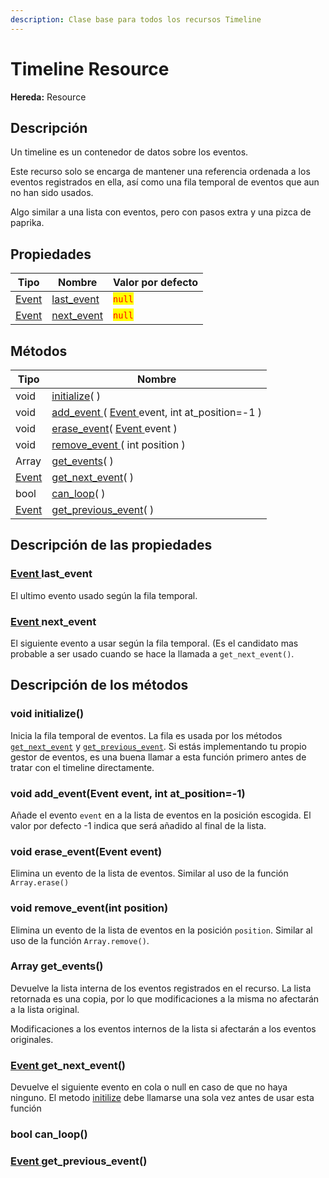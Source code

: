 ```yaml
---
description: Clase base para todos los recursos Timeline
---
```


# Timeline Resource

**Hereda:** Resource

## Descripción <a href="description" id="description"></a>

Un timeline es un contenedor de datos sobre los eventos.

Este recurso solo se encarga de mantener una referencia ordenada a los eventos registrados en ella, así como una fila temporal de eventos que aun no han sido usados.&#x20;

Algo similar a una lista con eventos, pero con pasos extra y una pizca de paprika.

## Propiedades <a href="properties" id="properties"></a>

| Tipo                    | Nombre                                                 | Valor por defecto                      |
| ----------------------- | ------------------------------------------------------ | -------------------------------------- |
| [Event](class-event.md) | [last\_event](class-timeline.md#property\_last\_event) | <mark style="color:red;">`null`</mark> |
| [Event](class-event.md) | [next\_event](class-timeline.md#property\_next\_event) | <mark style="color:red;">`null`</mark> |

## Métodos <a href="methods" id="methods"></a>

| Tipo                    | Nombre                                                                                                    |
| ----------------------- | --------------------------------------------------------------------------------------------------------- |
| void                    | [initialize](class-timeline.md#method\_initialize)( )                                                     |
| void                    | [add\_event ](class-timeline.md#method\_add\_event)( [Event ](class-event.md)event, int at\_position=-1 ) |
| void                    | [erase\_event](class-timeline.md#method\_erase\_event)( [Event ](class-event.md)event )                   |
| void                    | [remove\_event ](class-timeline.md#method\_remove\_event)( int position )                                 |
| Array                   | [get\_events](class-timeline.md#method\_get\_events)( )                                                   |
| [Event](class-event.md) | [get\_next\_event](class-timeline.md#method\_get\_next\_event)( )                                         |
| bool                    | [can\_loop](class-timeline.md#method\_can\_loop)( )                                                       |
| [Event](class-event.md) | [get\_previous\_event](class-timeline.md#method\_get\_previous\_event)( )                                 |

## Descripción de las propiedades <a href="property_descriptions" id="property_descriptions"></a>

### [Event ](class-event.md)last\_event <a href="property_last_event" id="property_last_event"></a>

El ultimo evento usado según la fila temporal.

### [Event ](class-event.md)next\_event <a href="property_next_event" id="property_next_event"></a>

El siguiente evento a usar según la fila temporal. (Es el candidato mas probable a ser usado cuando se hace la llamada a `get_next_event()`.&#x20;

## Descripción de los métodos <a href="method_descriptions" id="method_descriptions"></a>

### void initialize() <a href="method_initialize" id="method_initialize"></a>

Inicia la fila temporal de eventos. La fila es usada por los métodos [`get_next_event`](class-timeline.md#event-get\_next\_event) y [`get_previous_event`](class-timeline.md#undefined). Si estás implementando tu propio gestor de eventos, es una buena llamar a esta función primero antes de tratar con el timeline directamente.

### void add\_event(Event event, int at\_position=-1) <a href="method_add_event" id="method_add_event"></a>

Añade el evento `event` en a la lista de eventos en la posición escogida. El valor por defecto -1 indica que será añadido al final de la lista.

### void erase\_event(Event event) <a href="method_erase_event" id="method_erase_event"></a>

Elimina un evento de la lista de eventos. Similar al uso de la función `Array.erase()`

### void remove\_event(int position) <a href="method_remove_event" id="method_remove_event"></a>

Elimina un evento de la lista de eventos en la posición `position`. Similar al uso de la función `Array.remove()`.

### Array get\_events() <a href="method_get_events" id="method_get_events"></a>

Devuelve la lista interna de los eventos registrados en el recurso. La lista retornada es una copia, por lo que modificaciones a la misma no afectarán a la lista original.&#x20;

Modificaciones a los eventos internos de la lista si afectarán a los eventos originales.

### [Event ](class-event.md)get\_next\_event() <a href="method_get_next_event" id="method_get_next_event"></a>

Devuelve el siguiente evento en cola o null en caso de que no haya ninguno. El metodo [initilize](class-timeline.md#void-initialize) debe llamarse una sola vez antes de usar esta función

### bool can\_loop() <a href="method_can_loop" id="method_can_loop"></a>

### [Event ](class-event.md)get\_previous\_event() <a href="method_get_previous_event" id="method_get_previous_event"></a>
